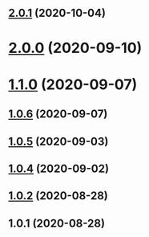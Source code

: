 ## [2.0.1](https://github.com/bconnorwhite/parse-json-object/compare/v2.0.0...v2.0.1) (2020-10-04)



# [2.0.0](https://github.com/bconnorwhite/parse-json-object/compare/v1.1.0...v2.0.0) (2020-09-10)



# [1.1.0](https://github.com/bconnorwhite/parse-json-object/compare/v1.0.6...v1.1.0) (2020-09-07)



## [1.0.6](https://github.com/bconnorwhite/parse-json-object/compare/v1.0.5...v1.0.6) (2020-09-07)



## [1.0.5](https://github.com/bconnorwhite/parse-json-object/compare/v1.0.4...v1.0.5) (2020-09-03)



## [1.0.4](https://github.com/bconnorwhite/parse-json-object/compare/v1.0.2...v1.0.4) (2020-09-02)



## [1.0.2](https://github.com/bconnorwhite/parse-json-object/compare/v1.0.1...v1.0.2) (2020-08-28)



## 1.0.1 (2020-08-28)



